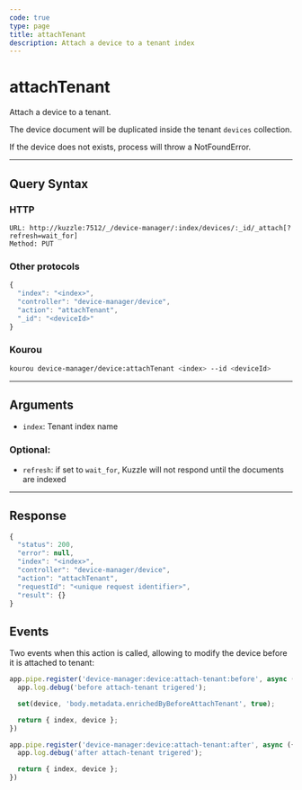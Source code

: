 ```yaml
---
code: true
type: page
title: attachTenant
description: Attach a device to a tenant index
---
```


# attachTenant

Attach a device to a tenant.

The device document will be duplicated inside the tenant `devices` collection.

If the device does not exists, process will throw a NotFoundError.

---

## Query Syntax

### HTTP

```http
URL: http://kuzzle:7512/_/device-manager/:index/devices/:_id/_attach[?refresh=wait_for]
Method: PUT
```

### Other protocols

```js
{
  "index": "<index>",
  "controller": "device-manager/device",
  "action": "attachTenant",
  "_id": "<deviceId>"
}
```

### Kourou

```bash
kourou device-manager/device:attachTenant <index> --id <deviceId>
```
---

## Arguments

- `index`: Tenant index name

### Optional:

- `refresh`: if set to `wait_for`, Kuzzle will not respond until the documents are indexed

---

## Response

```js
{
  "status": 200,
  "error": null,
  "index": "<index>",
  "controller": "device-manager/device",
  "action": "attachTenant",
  "requestId": "<unique request identifier>",
  "result": {}
}
```

## Events

Two events when this action is called, allowing to modify the device before it is attached to tenant:

```js
app.pipe.register('device-manager:device:attach-tenant:before', async ({ index, device }) => {
  app.log.debug('before attach-tenant trigered');

  set(device, 'body.metadata.enrichedByBeforeAttachTenant', true);

  return { index, device };
})

app.pipe.register('device-manager:device:attach-tenant:after', async ({ index, device }) => {
  app.log.debug('after attach-tenant trigered');

  return { index, device };
})
```